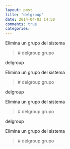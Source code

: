 ```yaml
---
layout: post
title: "delgroup"
date: 2014-04-03 14:50
comments: true
categories: 
---
```

Elimina un grupo del sistema

>\# delgroup grupo

delgroup

Elimina un grupo del sistema

>\# delgroup grupo

delgroup

Elimina un grupo del sistema

>\# delgroup grupo

delgroup

Elimina un grupo del sistema

>\# delgroup grupo

